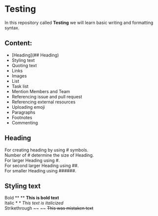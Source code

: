 # Testing
In this repository called **Testing** we will learn basic writing and formatting syntax. 


## Content:

- [Heading](## Heading)
- Styling text
- Quoting text
- Links
- Images
- List
- Task list
- Mention Members and Team
- Referencing issue and pull request
- Referencing external resources
- Uploading emoji
- Paragraphs
- Footnotes
- Commenting 

## Heading

For creating heading by using # symbols.<br/>
Number of # determine the size of Heading.<br/>
For larger Heading using #.<br/>
For second larger Heading using ##.<br/>
For smaller Heading using ######.<br/>

## Styling text

Bold       ** **         **This is bold text**<br/>
Italic   * *            *This text is italicized*<br/>
Strikethrough    ~~ ~~      ~~This was mistaken text~~<br/>
